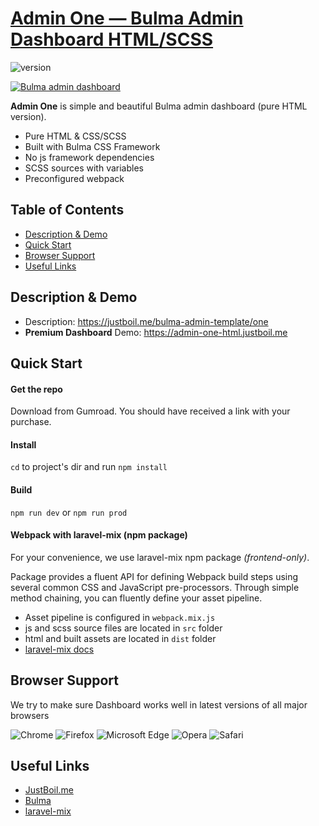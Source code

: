 # [Admin One — Bulma Admin Dashboard HTML/SCSS](https://justboil.me/bulma-admin-template/one)

![version](https://img.shields.io/badge/version-1.4.3-blue.svg)

[![Bulma admin dashboard](https://justboil.me/images/one/preview.jpg)](https://justboil.me/bulma-admin-template/one)

**Admin One** is simple and beautiful Bulma admin dashboard (pure HTML version).

* Pure HTML & CSS/SCSS
* Built with Bulma CSS Framework
* No js framework dependencies
* SCSS sources with variables
* Preconfigured webpack

## Table of Contents

* [Description & Demo](#description--demo)
* [Quick Start](#quick-start)
* [Browser Support](#browser-support)
* [Useful Links](#useful-links)

## Description & Demo

* Description: https://justboil.me/bulma-admin-template/one
* **Premium Dashboard** Demo: https://admin-one-html.justboil.me

## Quick Start 

#### Get the repo

Download from Gumroad. You should have received a link with your purchase.

#### Install

`cd` to project's dir and run `npm install` 

#### Build

`npm run dev` or `npm run prod`

#### Webpack with laravel-mix (npm package)

For your convenience, we use laravel-mix npm package *(frontend-only)*.

Package provides a fluent API for defining Webpack build steps using several common CSS and JavaScript pre-processors. Through simple method chaining, you can fluently define your asset pipeline.

* Asset pipeline is configured in `webpack.mix.js`
* js and scss source files are located in `src` folder
* html and built assets are located in `dist` folder
* [laravel-mix docs](https://laravel.com/docs/7.x/mix)

## Browser Support

We try to make sure Dashboard works well in latest versions of all major browsers

![Chrome](https://justboil.me/images/browsers/chrome.png) ![Firefox](https://justboil.me/images/browsers/firefox.png) ![Microsoft Edge](https://justboil.me/images/browsers/edge.png) ![Opera](https://justboil.me/images/browsers/opera.png) ![Safari](https://justboil.me/images/browsers/safari.png)

## Useful Links

- [JustBoil.me](https://justboil.me)
- [Bulma](https://bulma.io)
- [laravel-mix](https://laravel.com/docs/7.x/mix)
